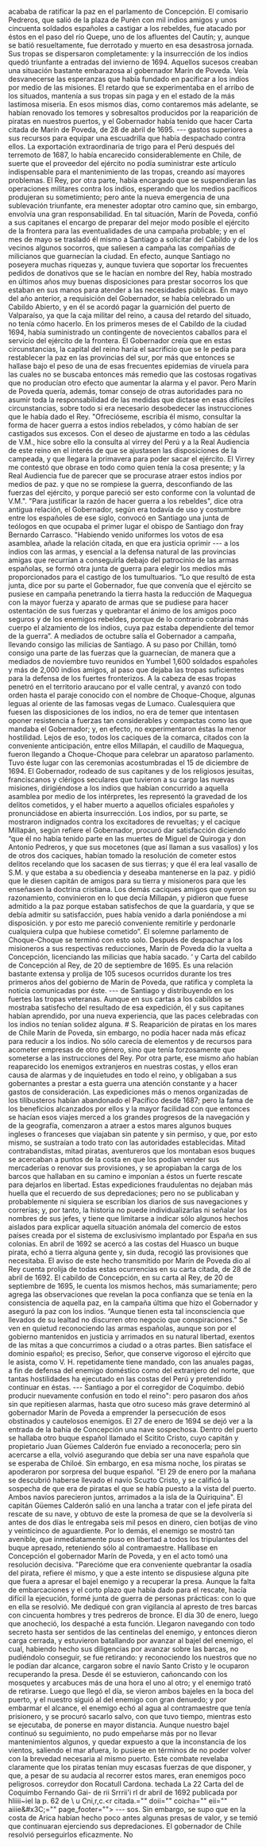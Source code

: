 acababa de ratificar la paz en el parlamento de Concepción. El comisario Pedreros, que salió de la plaza de Purén con mil indios amigos y unos cincuenta soldados españoles a castigar a los rebeldes, fue atacado por éstos en el paso del río Quepe, uno de los afluentes del Cautín; y, aunque se batió resueltamente, fue derrotado y muerto en esa desastrosa jornada. Sus tropas se dispersaron completamente: y la insurrección de los indios quedó triunfante a entradas del invierno de 1694. Aquellos sucesos creaban una situación bastante embarazosa al gobernador Marín de Poveda. Veía desvanecerse las esperanzas que había fundado en pacificar a los indios por medio de las misiones. El retardo que se experimentaba en el arribo de los situados, mantenía a sus tropas sin paga y en el estado de la más lastimosa miseria. En esos mismos días, como contaremos más adelante, se habían renovado los temores y sobresaltos producidos por la reaparición de piratas en nuestros puertos, y el Gobernador había tenido que hacer <footnote> Carta citada de Marín de Poveda, de 28 de abril de 1695.</footnote> --- gastos superiores a sus recursos para equipar una escuadrilla que había despachado contra ellos. La exportación extraordinaria de trigo para el Perú después del terremoto de 1687, lo había encarecido considerablemente en Chile, de suerte que el proveedor del ejército no podía suministrar este artículo indispensable para el mantenimiento de las tropas, creando así mayores problemas. El Rey, por otra parte, había encargado que se suspendieran las operaciones militares contra los indios, esperando que los medios pacíficos produjeran su sometimiento; pero ante la nueva emergencia de una sublevación triunfante, era menester adoptar otro camino que, sin embargo, envolvía una gran responsabilidad. En tal situación, Marín de Poveda, confió a sus capitanes el encargo de preparar del mejor modo posible el ejército de la frontera para las eventualidades de una campaña probable; y en el mes de mayo se trasladó él mismo a Santiago a solicitar del Cabildo y de los vecinos algunos socorros, que saliesen a campaña las compañías de milicianos que guarnecían la ciudad. En efecto, aunque Santiago no poseyera muchas riquezas y, aunque tuviera que soportar los frecuentes pedidos de donativos que se le hacían en nombre del Rey, había mostrado en últimos años muy buenas disposiciones para prestar socorros los que estaban en sus manos para atender a las necesidades públicas. En mayo del año anterior, a requisición del Gobernador, se había celebrado un Cabildo Abierto, y en él se acordó pagar la guarnición del puerto de Valparaíso, ya que la caja militar del reino, a causa del retardo del situado, no tenía cómo hacerlo. En los primeros meses de el Cabildo de la ciudad 1694, había suministrado un contingente de novecientos caballos para el servicio del ejército de la frontera. El Gobernador creía que en estas circunstancias, la capital del reino haría el sacrificio que se le pedía para restablecer la paz en las provincias del sur, por más que entonces se hallase bajo el peso de una de esas frecuentes epidemias de viruela para las cuales no se buscaba entonces más remedio que las costosas rogativas que no producían otro efecto que aumentar la alarma y el pavor. Pero Marín de Poveda quería, además, tomar consejo de otras autoridades para no asumir toda la responsabilidad de las medidas que dictase en esas difíciles circunstancias, sobre todo si era necesario desobedecer las instrucciones que le había dado el Rey. "Ofrecióseme, escribía él mismo, consultar la forma de hacer guerra a estos indios rebelados, y cómo habían de ser castigados sus excesos. Con el deseo de ajustarme en todo a las cédulas de V.M., hice sobre ello la consulta al virrey del Perú y a la Real Audiencia de este reino en el interés de que se ajustasen las disposiciones de la campeada, y que llegara la primavera para poder sacar el ejército. El Virrey me contestó que obrase en todo como quien tenía la cosa presente; y la Real Audiencia fue de parecer que se procurase atraer estos indios por medios de paz. y que no se rompiese la guerra, desconfiando de las fuerzas del ejército, y porque pareció ser esto conforme con la voluntad de V.M.". "Para justificar la razón de hacer guerra a los rebeldes", dice otra antigua relación, el Gobernador, según era todavía de uso y costumbre entre los españoles de ese siglo, convocó en Santiago una junta de teólogos en que ocupaba el primer lugar el obispo de Santiago don fray Bernardo Carrasco. "Habiendo venido uniformes los votos de esa asamblea, añade la relación citada, en que era justicia oprimir --- a los indios con las armas, y esencial a la defensa natural de las provincias amigas que recurrían a conseguirla debajo del patrocinio de las armas españolas, se formó otra junta de guerra para elegir los medios más proporcionados para el castigo de los tumultuarios. “Lo que resultó de esta junta, dice por su parte el Gobernador, fue que convenía que el ejército se pusiese en campaña penetrando la tierra hasta la reducción de Maquegua con la mayor fuerza y aparato de armas que se pudiese para hacer ostentación de sus fuerzas y quebrantar el ánimo de los amigos poco seguros y de los enemigos rebeldes, porque de lo contrario cobraría más cuerpo el alzamiento de los indios, cuya paz estaba dependiente del temor de la guerra”. A mediados de octubre salía el Gobernador a campaña, llevando consigo las milicias de Santiago. A su paso por Chillán, tomó consigo una parte de las fuerzas que la guarnecían, de manera que a mediados de noviembre tuvo reunidos en Yumbel 1,600 soldados españoles y más de 2,000 indios amigos, al paso que dejaba las tropas suficientes para la defensa de los fuertes fronterizos. A la cabeza de esas tropas penetró en el territorio araucano por el valle central, y avanzó con todo orden hasta el paraje conocido con el nombre de Choque-Choque, algunas leguas al oriente de las famosas vegas de Lumaco. Cualesquiera que fuesen las disposiciones de los indios, no era de temer que intentasen oponer resistencia a fuerzas tan considerables y compactas como las que mandaba el Gobernador; y, en efecto, no experimentaron éstas la menor hostilidad. Lejos de eso, todos los caciques de la comarca, citados con la conveniente anticipación, entre ellos Millapán, el caudillo de Maquegua, fueron llegando a Choque-Choque para celebrar un aparatoso parlamento. Tuvo éste lugar con las ceremonias acostumbradas el 15 de diciembre de 1694. El Gobernador, rodeado de sus capitanes y de los religiosos jesuitas, franciscanos y clérigos seculares que tuvieron a su cargo las nuevas misiones, dirigiéndose a los indios que habían concurrido a aquella asamblea por medio de los intérpretes, les representó la gravedad de los delitos cometidos, y el haber muerto a aquellos oficiales españoles y pronunciádose en abierta insurrección. Los indios, por su parte, se mostraron indignados contra los excitadores de revueltas; y el cacique Millapán, según refiere el Gobernador, procuró dar satisfacción diciendo “que él no había tenido parte en las muertes de Miguel de Quiroga y don Antonio Pedreros, y que sus mocetones (que así llaman a sus vasallos) y los de otros dos caciques, habían tomado la resolución de cometer estos delitos recelando que los sacasen de sus tierras; y que él era leal vasallo de S.M. y que estaba a su obediencia y deseaba mantenerse en la paz. y pidió que le diesen capitán de amigos para su tierra y misioneros para que les enseñasen la doctrina cristiana. Los demás caciques amigos que oyeron su razonamiento, convinieron en lo que decía Millapán, y pidieron que fuese admitido a la paz porque estaban satisfechos de que la guardaría, y que se debía admitir su satisfacción, pues había venido a darla poniéndose a mi disposición. y por esto me pareció conveniente remitirle y perdonarle cualquiera culpa que hubiese cometido”. El solemne parlamento de Choque-Choque se terminó con esto solo. Después de despachar a los misioneros a sus respectivas reducciones, Marín de Poveda dio la vuelta a Concepción, licenciando las milicias que había sacado. ‘ y Carta del cabildo de Concepción al Rey, de 20 de septiembre de 1695. Es una relación bastante extensa y prolija de 105 sucesos ocurridos durante los tres primeros años del gobierno de Marín de Poveda, que ratifica y completa la noticia comunicadas por éste. --- de Santiago y distribuyendo en los fuertes las tropas veteranas. Aunque en sus cartas a los cabildos se mostraba satisfecho del resultado de esa expedición, él y sus capitanes habían aprendido, por una nueva experiencia, que las paces celebradas con los indios no tenían solidez alguna. # S. Reaparición de piratas en los mares de Chile Marín de Poveda, sin embargo, no podía hacer nada más eficaz para reducir a los indios. No sólo carecía de elementos y de recursos para acometer empresas de otro género, sino que tenía forzosamente que someterse a las instrucciones del Rey. Por otra parte, ese mismo año habían reaparecido los enemigos extranjeros en nuestras costas, y ellos eran causa de alarmas y de inquietudes en todo el reino, y obligaban a sus gobernantes a prestar a esta guerra una atención constante y a hacer gastos de consideración. Las expediciones más o menos organizadas de los tilibusteros habían abandonado el Pacífico desde 1687; pero la fama de los beneficios alcanzados por ellos y la mayor facilidad con que entonces se hacían esos viajes merced a los grandes progresos de la navegación y de la geografía, comenzaron a atraer a estos mares algunos buques ingleses o franceses que viajaban sin patente y sin permiso, y que, por esto mismo, se sustraían a todo trato con las autoridades establecidas. Mitad contrabandistas, mitad piratas, aventureros que los montaban esos buques se acercaban a puntos de la costa en que los podían vender sus mercaderías o renovar sus provisiones, y se apropiaban la carga de los barcos que hallaban en su camino e imponían a éstos un fuerte rescate para dejarlos en libertad. Estas expediciones fraudulentas no dejaban más huella que el recuerdo de sus depredaciones; pero no se publicaban y probablemente ni siquiera se escribían los diarios de sus navegaciones y correrías; y, por tanto, la historia no puede individualizarlas ni señalar los nombres de sus jefes, y tiene que limitarse a indicar sólo algunos hechos aislados para explicar aquella situación anómala del comercio de estos países creada por el sistema de exclusivismo implantado por España en sus colonias. En abril de 1692 se acercó a las costas del Huasco un buque pirata, echó a tierra alguna gente y, sin duda, recogió las provisiones que necesitaba. El aviso de este hecho transmitido por Marín de Poveda dio al Rey cuenta prolija de todas estas ocurrencias en su carta citada, de 28 de abril de 1692. El cabildo de Concepción, en su carta al Rey, de 20 de septiembre de 1695, le cuenta los mismos hechos, más sumariamente; pero agrega las observaciones que revelan la poca confianza que se tenía en la consistencia de aquella paz, en la campaña última que hizo el Gobernador y aseguró la paz con los indios. “Aunque tienen esta tal inconsciencia que llevados de su lealtad no discurren otro negocio que conspiraciones.” Se ven en quietud reconociendo las armas españolas, aunque son por el gobierno mantenidos en justicia y arrimados en su natural libertad, exentos de las mitas a que concurrimos a ciudad o a otras partes. Bien satisface el dominio español; es preciso, Señor, que conserve vigoroso el ejército que le asista, como V. H. repetidamente tiene mandado, con las anuales pagas, a fin de defensa del enemigo doméstico como del extranjero del norte, que tantas hostilidades ha ejecutado en las costas del Perú y pretendido continuar en éstas. --- Santiago a por el corregidor de Coquimbo. debió producir nuevamente confusión en todo el reino": pero pasaron dos años sin que repitiesen alarmas, hasta que otro suceso más grave determinó al gobernador Marín de Poveda a emprender la persecución de esos obstinados y cautelosos enemigos. El 27 de enero de 1694 se dejó ver a la entrada de la bahía de Concepción una nave sospechosa. Dentro del puerto se hallaba otro buque español llamado el Scitito Cristo, cuyo capitán y propietario Juan Güemes Calderón fue enviado a reconocerla; pero sin acercarse a ella, volvió asegurando que debía ser una nave española que se esperaba de Chiloé. Sin embargo, en esa misma noche, los piratas se apoderaron por sorpresa del buque español. "El 29 de enero por la mañana se descubrió haberse llevado el navío Scuzto Cristo, y se calificó la sospecha de que era de piratas el que se había puesto a la vista del puerto. Ambos navíos parecieron juntos, arrimados a la isla de la Quiriquina". El capitán Güemes Calderón salió en una lancha a tratar con el jefe pirata del rescate de su nave, y obtuvo de este la promesa de que se la devolvería si antes de dos días le entregaba seis mil pesos en dinero, cien botijas de vino y veinticinco de aguardiente. Por lo demás, el enemigo se mostró tan avenible, que inmediatamente puso en libertad a todos los tripulantes del buque apresado, reteniendo sólo al contramaestre. Hallibase en Concepción el gobernador Marín de Poveda, y en el acto tomó una resolución decisiva. "Parecióme que era conveniente quebrantar la osadía del pirata, refiere él mismo, y que a este intento se dispusiese alguna pite que fuera a apresar el bajel enemigo y a recuperar la presa. Aunque la falta de embarcaciones y el corto plazo que había dado para el rescate, hacía difícil la ejecución, formé junta de guerra de personas prácticas: con lo que en ella se resolvió. Me dediqué con gran vigilancia al apresto de tres barcas con cincuenta hombres y tres pedreros de bronce. El día 30 de enero, luego que anocheció, los despaché a esta función. Llegaron navegando con todo secreto hasta ser sentidos de las centinelas del enemigo, y entonces dieron carga cerrada, y estuvieron batallando por avanzar al bajel del enemigo, el cual, habiendo hecho sus diligencias por avanzar sobre las barcas, no pudiéndolo conseguir, se fue retirando: y reconociendo los nuestros que no le podían dar alcance, cargaron sobre el navío Santo Cristo y le ocuparon recuperando la presa. Desde él se estuvieron, cañoncando con los mosquetes y arcabuces más de una hora el uno al otro; y el enemigo trató de retirarse. Luego que llegó el día, se vieron ambos bajeles en la boca del puerto, y el nuestro siguió al del enemigo con gran denuedo; y por embarmar el alcance, el enemigo echó al agua al contramaestre que tenía prisionero, y se procuró sacarlo salvo, con que tuvo tiempo, mientras esto se ejecutaba, de ponerse en mayor distancia. Aunque nuestro bajel continuó su seguimiento, no pudo empeñarse más por no llevar mantenimientos algunos, y quedar expuesto a que la inconstancia de los vientos, saliendo el mar afuera, lo pusiese en términos de no poder volver con la brevedad necesaria al mismo puerto. Este combate revelaba claramente que los piratas tenían muy escasas fuerzas de que disponer, y que, a pesar de su audacia al recorrer estos mares, eran enemigos poco peligrosos. correydor don Rocatull Cardona. techada La 22 Carta del de Coquimbo Fernando Gai- de rii Srrrii'i rl dr abril de 1692 publicada por hliiii~iel la p. 62 de \ u Cni,r,c.<r citada.="" doii="" coicha="" eii="" aiiie\&#x3C;="" page_footer=""> </r> --- sos. Sin embargo, se supo que en la costa de Arica habían hecho poco antes algunas presas de valor, y se temió que continuaran ejerciendo sus depredaciones. El gobernador de Chile resolvió perseguirlos eficazmente. No